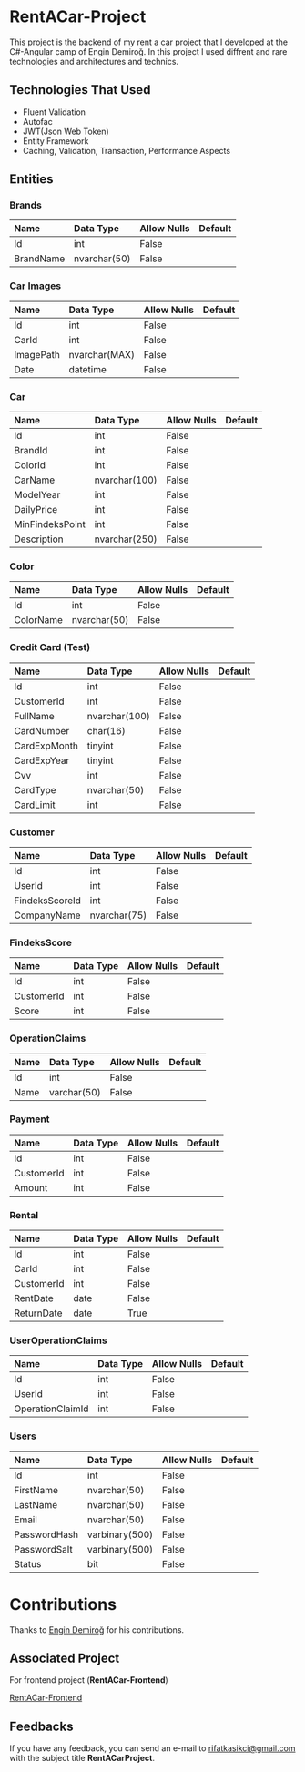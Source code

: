 
# RentACar-Project

This project is the backend of my rent a car project that I developed at the C#-Angular camp of Engin Demiroğ. In this project I used diffrent and rare technologies and architectures and technics.


## Technologies That Used

* Fluent Validation
* Autofac
* JWT(Json Web Token)
* Entity Framework
* Caching, Validation, Transaction, Performance Aspects



  
## Entities
### Brands

| Name | Data Type    | Allow Nulls | Default |
| :--- | :----------- | :---------- | :------ |
| Id   | int          | False       |         |
| BrandName | nvarchar(50) | False       |         |

### Car Images

| Name      | Data Type     | Allow Nulls | Default |
| :-------- | :------------ | :---------- | :------ |
| Id        | int           | False       |         |
| CarId     | int           | False       |         |
| ImagePath | nvarchar(MAX) | False       |         |
| Date      | datetime      | False       |         |

### Car

| Name            | Data Type     | Allow Nulls | Default |
| :-------------- | :------------ | :---------- | :------ |
| Id              | int           | False       |         |
| BrandId            | int  | False       |         |
| ColorId         | int           | False       |         |
| CarName         | nvarchar(100)           | False       |         |
| ModelYear      | int           | False       |         |
| DailyPrice       | int           | False       |         |
| MinFindeksPoint     | int  | False        |         |
| Description | nvarchar(250)      | False       |    |

### Color

| Name | Data Type    | Allow Nulls | Default |
| :--- | :----------- | :---------- | :------ |
| Id   | int          | False       |         |
| ColorName | nvarchar(50) | False       |         |

### Credit Card (Test)

| Name        | Data Type     | Allow Nulls | Default |
| :---------- | :------------ | :---------- | :------ |
| Id          | int           | False       |         |
| CustomerId  | int           | False       |         |
| FullName    | nvarchar(100) | False       |         |
| CardNumber  | char(16)       | False       |            |
| CardExpMonth| tinyint       | False       |         |
| CardExpYear | tinyint       | False       |         |
| Cvv         | int   | False       |         |
| CardType         | nvarchar(50)   | False       |         |
| CardLimit         | int  | False       |         | 

### Customer

| Name        | Data Type    | Allow Nulls | Default |
| :---------- | :----------- | :---------- | :------ |
| Id          | int          | False       |         |
| UserId      | int          | False       |         |
| FindeksScoreId | int | False        |         |
| CompanyName| nvarchar(75)          | False       |         |

### FindeksScore

| Name        | Data Type    | Allow Nulls | Default |
| :---------- | :----------- | :---------- | :------ |
| Id          | int          | False       |         |
| CustomerId      | int          | False       | |
| Score      | int          | False       |          |


### OperationClaims

| Name | Data Type    | Allow Nulls | Default |
| :--- | :----------- | :---------- | :------ |
| Id   | int          | False       |         |
| Name | varchar(50) | False       |         |

### Payment

| Name | Data Type    | Allow Nulls | Default |
| :--- | :----------- | :---------- | :------ |
| Id   | int          | False       |         |
| CustomerId | int | False       |         |
| Amount | int | False       |         |

### Rental

| Name          | Data Type | Allow Nulls | Default |
| :------------ | :-------- | :---------- | :------ |
| Id            | int       | False       |         |
| CarId         | int       | False       |         |
| CustomerId    | int       | False       |         |
| RentDate      | date | False       |         |
| ReturnDate    | date  | True        |         |

### UserOperationClaims

| Name             | Data Type | Allow Nulls | Default |
| :--------------- | :-------- | :---------- | :------ |
| Id               | int       | False       |         |
| UserId           | int       | False       |         |
| OperationClaimId | int       | False       |         |

### Users

| Name         | Data Type      | Allow Nulls | Default |
| :----------- | :------------- | :---------- | :------ |
| Id           | int            | False       |         |
| FirstName    | nvarchar(50)   | False       |         |
| LastName     | nvarchar(50)   | False       |         |
| Email        | nvarchar(50)   | False       |         |
| PasswordHash | varbinary(500) | False       |         |
| PasswordSalt | varbinary(500) | False       |         |
| Status       | bit            | False       |         |


  
# Contributions

Thanks to [Engin Demiroğ](http://https://github.com/engindemirog) for his 
contributions.

## Associated Project

For frontend project (**RentACar-Frontend**)

[RentACar-Frontend](https://github.com/rifatKasikci/RentACar-Frontend)

  
## Feedbacks

If you have any feedback, you can send an e-mail to rifatkasikci@gmail.com with the subject title **RentACarProject**. 

  
